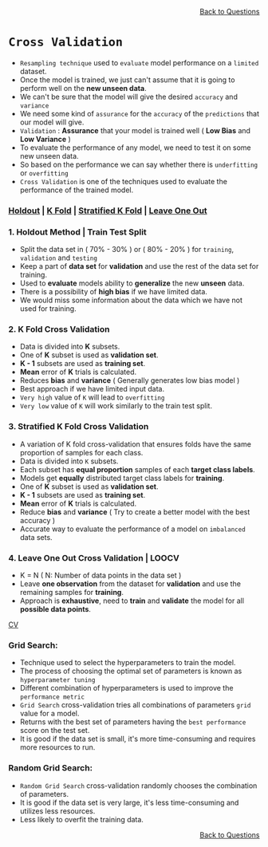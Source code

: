 <p align='right'><a align="right" href="https://github.com/KIRANKUMAR7296/Library/blob/main/Interview.md">Back to Questions</a></p>

# `Cross Validation`

- `Resampling technique` used to `evaluate` model performance on a `limited` dataset.
- Once the model is trained, we just can't assume that it is going to perform well on the **new unseen data**.
- We can't be sure that the model will give the desired `accuracy` and `variance`
- We need some kind of `assurance` for the `accuracy` of the `predictions` that our model will give. 
- `Validation` : **Assurance** that your model is trained well ( **Low Bias** and **Low Variance** ) 
- To evaluate the performance of any model, we need to test it on some new unseen data.
- So based on the performance we can say whether there is `underfitting` or `overfitting`
- `Cross Validation` is one of the techniques used to evaluate the performance of the trained model.

<h3><a href='#hold'>Holdout</a> | <a href='#kfold'>K Fold</a> | <a href='#skfold'>Stratified K Fold</a> | <a href='#loocv'>Leave One Out</a> </h3>

<h3 name='hold'> 1. Holdout Method | Train Test Split</h3>

- Split the data set in ( 70% - 30% ) or ( 80% - 20% ) for `training`, `validation` and `testing`
- Keep a part of **data set** for **validation** and use the rest of the data set for training.
- Used to **evaluate** models ability to **generalize** the new **unseen** data.
- There is a possibility of **high bias** if we have limited data.
- We would miss some information about the data which we have not used for training.

<h3 name='kfold'> 2. K Fold Cross Validation</h3>

- Data is divided into **K** subsets.
- One of **K** subset is used as **validation set**.
- **K - 1** subsets are used as **training set**.
- **Mean** error of **K** trials is calculated.
- Reduces **bias** and **variance** ( Generally generates low bias model )
- Best approach if we have limited input data.
- `Very high` value of `K` will lead to `overfitting`
- `Very low` value of `K` will work similarly to the train test split.

<h3 name='skfold'> 3. Stratified K Fold Cross Validation</h3>

- A variation of K fold cross-validation that ensures folds have the same proportion of samples for each class.
- Data is divided into `K` subsets.
- Each subset has **equal proportion** samples of each **target class labels**.
- Models get **equally** distributed target class labels for **training**.
- One of **K** subset is used as **validation set**.
- **K - 1** subsets are used as **training set**.
- **Mean** error of **K** trials is calculated.
- Reduce **bias** and **variance** ( Try to create a better model with the best accuracy )
- Accurate way to evaluate the performance of a model on `imbalanced` data sets.

<h3 name='loocv'> 4. Leave One Out Cross Validation | LOOCV</h3>

- K = N ( N: Number of data points in the data set )
- Leave **one observation** from the dataset for **validation** and use the remaining samples for **training**.
- Approach is **exhaustive**, need to **train** and **validate** the model for all **possible data points**.

[CV](https://amueller.github.io/ml-training-intro/slides/03-cross-validation-grid-search.html#21)

### Grid Search:

- Technique used to select the hyperparameters to train the model.
- The process of choosing the optimal set of parameters is known as `hyperparameter tuning`
- Different combination of hyperparameters is used to improve the `performance metric`
- `Grid Search` cross-validation tries all combinations of parameters `grid` value for a model. 
- Returns with the best set of parameters having the `best performance` score on the test set.
- It is good if the data set is small, it's more time-consuming and requires more resources to run.

### Random Grid Search:

- `Random Grid Search` cross-validation randomly chooses the combination of parameters.
- It is good if the data set is very large, it's less time-consuming and utilizes less resources.
- Less likely to overfit the training data.

<p align='right'><a align="right" href="https://github.com/KIRANKUMAR7296/Library/blob/main/Interview.md">Back to Questions</a></p>
